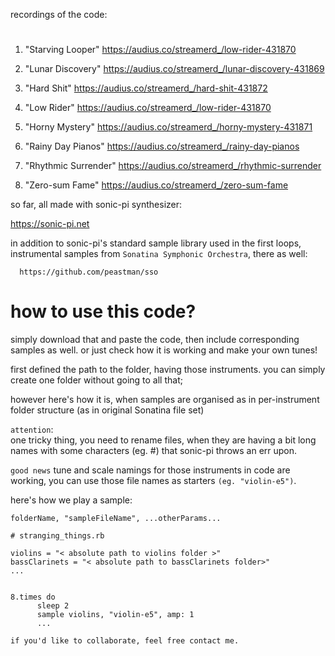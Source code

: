 recordings of the code:

#

1.  "Starving Looper"
    https://audius.co/streamerd_/low-rider-431870

2.  "Lunar Discovery"
    https://audius.co/streamerd_/lunar-discovery-431869

3.  "Hard Shit"
    https://audius.co/streamerd_/hard-shit-431872

4.  "Low Rider"
    https://audius.co/streamerd_/low-rider-431870

5.  "Horny Mystery"
    https://audius.co/streamerd_/horny-mystery-431871

6.  "Rainy Day Pianos"
    https://audius.co/streamerd_/rainy-day-pianos

7.  "Rhythmic Surrender"
    https://audius.co/streamerd_/rhythmic-surrender

8.  "Zero-sum Fame"
    https://audius.co/streamerd_/zero-sum-fame

so far, all made with sonic-pi synthesizer:

https://sonic-pi.net


in addition to sonic-pi's standard sample library used in the first loops, instrumental samples from `Sonatina Symphonic Orchestra`, there as well:

      https://github.com/peastman/sso

# how to use this code?
simply download that and paste the code, then include corresponding samples as well. or just check how it is working and make your own tunes! 

first defined the path to the folder, having those instruments. you can simply create one folder without going to all that; 

however here's how it is, when samples are organised as in per-instrument folder structure (as in original Sonatina file set)

`attention`:  
one tricky thing, you need to rename files, when they are having a bit long names with some characters (eg. #) that sonic-pi throws an err upon.

`good news`
tune and scale namings for those instruments in code are working, you can use those file names as starters `(eg. "violin-e5")`.

here's how we play a sample:

`folderName, "sampleFileName", ...otherParams...`

```
# stranging_things.rb

violins = "< absolute path to violins folder >"
bassClarinets = "< absolute path to bassClarinets folder>"
...


8.times do
      sleep 2
      sample violins, "violin-e5", amp: 1 
      ...
```



`if you'd like to collaborate, feel free contact me. `






